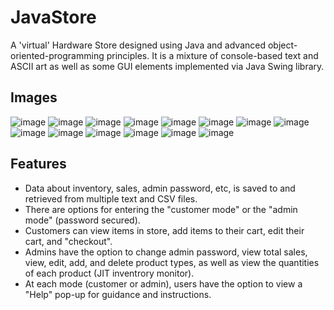 # JavaStore
<p>A 'virtual' Hardware Store designed using Java and advanced object-oriented-programming principles. It is a mixture of console-based text and ASCII art as well as some GUI elements implemented via Java Swing library.</p>

## Images
![image](https://github.com/s-murtaza-shah/JavaStore/assets/132228459/21548af1-613e-431c-a39c-eacb55cd5570)
![image](https://github.com/s-murtaza-shah/JavaStore/assets/132228459/9b257618-01aa-49fc-b74d-f64cfbffbc91)
![image](https://github.com/s-murtaza-shah/JavaStore/assets/132228459/bbb12b98-9fdd-4526-ba69-7f6a446ecdaa)
![image](https://github.com/s-murtaza-shah/JavaStore/assets/132228459/d9e0ba39-3937-460e-8015-bbc953308ea1)
![image](https://github.com/s-murtaza-shah/JavaStore/assets/132228459/a74628b8-e553-49a4-8fee-bbb576d7ebd7)
![image](https://github.com/s-murtaza-shah/JavaStore/assets/132228459/f5dfe995-be09-4d97-ac30-6a39cba51d6a)
![image](https://github.com/s-murtaza-shah/JavaStore/assets/132228459/74dca7ec-0fce-4f0d-9177-1fcca9304496)
![image](https://github.com/s-murtaza-shah/JavaStore/assets/132228459/897631cd-bd63-40b3-b3bd-b247e6246add)
![image](https://github.com/s-murtaza-shah/JavaStore/assets/132228459/ded66694-297e-42a4-b878-08280f4b4878)
![image](https://github.com/s-murtaza-shah/JavaStore/assets/132228459/c0931c6c-f0d1-4c1a-816a-940d6174c23f)
![image](https://github.com/s-murtaza-shah/JavaStore/assets/132228459/ecc4c5f3-5a4f-4240-911f-5ee24abad275)
![image](https://github.com/s-murtaza-shah/JavaStore/assets/132228459/92301d92-31e6-424e-853a-eee89b8f04b2)
![image](https://github.com/s-murtaza-shah/JavaStore/assets/132228459/51da8171-9dbd-4047-9a5b-b7fe08d68edb)
![image](https://github.com/s-murtaza-shah/JavaStore/assets/132228459/cf541151-c618-40d6-b41f-84e4f6722c92)

## Features
<ul>
  <li>Data about inventory, sales, admin password, etc, is saved to and retrieved from multiple text and CSV files.</li>
  <li>There are options for entering the "customer mode" or the "admin mode" (password secured).</li>
  <li>Customers can view items in store, add items to their cart, edit their cart, and "checkout".</li>
  <li>Admins have the option to change admin password, view total sales, view, edit, add, and delete product types, as well as view the quantities of each product (JIT inventrory monitor).</li>
  <li>At each mode (customer or admin), users have the option to view a "Help" pop-up for guidance and instructions.</li>
</ul>





